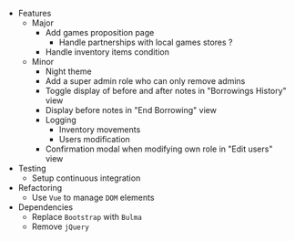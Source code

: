 * Features
    * Major
        * Add games proposition page
            * Handle partnerships with local games stores ?
        * Handle inventory items condition
    * Minor
        * Night theme
        * Add a super admin role who can only remove admins
        * Toggle display of before and after notes in "Borrowings History" view
        * Display before notes in "End Borrowing" view
        * Logging
            * Inventory movements
            * Users modification
        * Confirmation modal when modifying own role in "Edit users" view
* Testing
    * Setup continuous integration
* Refactoring
    * Use ```Vue``` to manage ```DOM``` elements
* Dependencies
    * Replace ```Bootstrap``` with ```Bulma```
    * Remove ```jQuery```